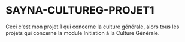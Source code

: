 # SAYNA-CULTUREG-PROJET1
Ceci c'est mon projet 1 qui concerne la culture générale, alors tous les projets qui concerne la module Initiation à la Culture
Générale.

